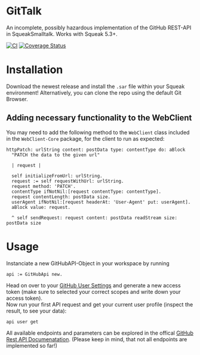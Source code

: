 # GitTalk

An incomplete, possibly hazardous implementation of the GitHub REST-API in SqueakSmalltalk.
Works with Squeak 5.3+.

[![CI](https://github.com/hpi-swa-teaching/GitHub-API/actions/workflows/ci.yml/badge.svg)](https://github.com/hpi-swa-teaching/GitHub-API/actions/workflows/ci.yml)
[![Coverage Status](https://coveralls.io/repos/github/hpi-swa-teaching/GitHub-API/badge.svg?branch=master)](https://coveralls.io/github/hpi-swa-teaching/GitHub-API)


# Installation

Download the newest release and install the ```.sar``` file within your Squeak environment! Alternatively, you can clone the repo using the default Git Browser. 

## Adding necessary functionality to the WebClient
You may need to add the following method to the ````WebClient```` class included in the ````WebClient-Core```` package, for the client to run as expected:

````
httpPatch: urlString content: postData type: contentType do: aBlock
  "PATCH the data to the given url"

  | request |

  self initializeFromUrl: urlString.
  request := self requestWithUrl: urlString.
  request method: 'PATCH'.
  contentType ifNotNil:[request contentType: contentType].
  request contentLength: postData size.
  userAgent ifNotNil:[request headerAt: 'User-Agent' put: userAgent].
  aBlock value: request.

  ^ self sendRequest: request content: postData readStream size: postData size
````
# Usage
Instanciate a new GitHubAPI-Object in your workspace by running 
````
api := GitHubApi new.
```` 
Head on over to your [GitHub User Settings](https://github.com/settings/tokens/new) and generate a new access token (make sure to selected your correct scopes and write down your access token). \
Now run your first API request and get your current user profile (inspect the result, to see your data):
````
api user get
```` 
All available endpoints and parameters can be explored in the offical [GitHub Rest API Documenatation](https://docs.github.com/en/rest).
(Please keep in mind, that not all endpoints are implemented so far!)
